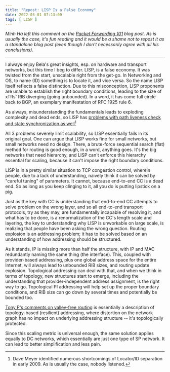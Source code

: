 ```yaml
---
title: "Repost: LISP Is a False Economy"
date: 2022-03-01 07:13:00
tags: [ LISP ]
---
```

_Minh Ha left this comment on the *[Packet Forwarding 101](/2022/02/packet-forwarding-header-lookup.html)* blog post. As is usually the case, it's fun reading and it would be a shame not to repost it as a standalone blog post (even though I don't necessarily agree with all his conclusions)._

---

I always enjoy Bela's great insights, esp. on hardware and transport networks, but this time I beg to differ. LISP, is a false economy. It was twisted from the start, unscalable right from the get-go. In Networking and OS, to name (ID) something is to locate it, and vice versa. So the name LISP itself reflects a false distinction. Due to this misconception, LISP proponents are unable to establish the right boundary conditions, leading to the size of xTRs' RIB diverging (going unbounded). In a word, it has come full circle back to BGP, an exemplary manifestation of RFC 1925 rule 6.
<!--more-->
As always, misunderstanding the fundamentals leads to exploding complexity and dead ends, so LISP has [problems with path liveness check and state synchronization as well](https://datatracker.ietf.org/doc/html/draft-meyer-loc-id-implications-01#section-4)[^DM]

[^DM]: Dave Meyer identified numerous shortcomings of Locator/ID separation in early 2009. As is usually the case, nobody listened.

All 3 problems severely limit scalability, so LISP essentially fails in its original goal. One can argue that LISP works fine for small networks, but small networks need no design. There, a brute-force sequential search (flat) method for routing is good enough, in a word, anything goes. It's the big networks that need hierarchy, and LISP can't enforce this hierarchy essential for scaling, because it can't impose the right boundary conditions.

LISP is in a pretty similar situation to TCP congestion control, wherein people, due to a lack of understanding, naively think it can be solved by "careful tuning" of parameters. It cannot, because end-to-end CC is a dead end. So as long as you keep clinging to it, all you do is putting lipstick on a pig.

Just as the key with CC is understanding that end-to-end CC attempts to solve problem on the wrong layer, and so all end-to-end transport protocols, try as they may, are fundamentally incapable of resolving it, and what has to be done, is a renormalization of the CC's length scale and layering, the key to understanding why LISP is unworkable on large scale, is realizing that people have been asking the wrong question. Routing explosion is an addressing problem; it has to be solved based on an understanding of how addressing should be structured.

As it stands, IP is missing more than half the structure, with IP and MAC redundantly naming the same thing (the interface). This, coupled with provider-based addressing, plus one global address space for the entire Internet, will always lead to unbounded RIB sizes, and routing update explosion. Topological addressing can deal with that, and when we think in terms of topology, new structures start to emerge, including the understanding that provider-independent address assignment, is the right way to go. Topological PI addressing will help set up the proper boundary conditions, and RIB size can go down by several times and potentially be bounded too.

[Tony P's comments on valley-free routing](/2018/09/repost-tony-przygienda-on-valley-free.html)  is essentially a description of topology-based (resilient) addressing, where distortion on the network graph has no impact on underlying addressing structure -- it's topologically protected.

Since this scaling metric is universal enough, the same solution applies equally to DC networks, which essentially are just one type of SP network. It can lead to better simplification and less pain.